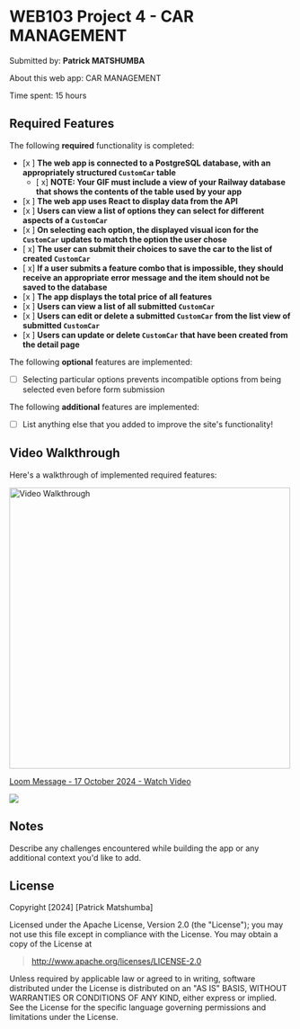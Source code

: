# WEB103 Project 4 - CAR MANAGEMENT

Submitted by: **Patrick MATSHUMBA**

About this web app: CAR MANAGEMENT

Time spent: 15 hours

## Required Features

The following **required** functionality is completed:

<!-- Make sure to check off completed functionality below -->
- [x ] **The web app is connected to a PostgreSQL database, with an appropriately structured `CustomCar` table**
  - [ x] **NOTE: Your GIF must include a view of your Railway database that shows the contents of the table used by your app**
- [x ] **The web app uses React to display data from the API**
- [x ] **Users can view a list of options they can select for different aspects of a `CustomCar`**
- [x ] **On selecting each option, the displayed visual icon for the `CustomCar` updates to match the option the user chose**
- [ x] **The user can submit their choices to save the car to the list of created `CustomCar`**
- [ x] **If a user submits a feature combo that is impossible, they should receive an appropriate error message and the item should not be saved to the database**
- [x ] **The app displays the total price of all features**
- [x ] **Users can view a list of all submitted `CustomCar`**
- [x ] **Users can edit or delete a submitted `CustomCar` from the list view of submitted `CustomCar`**
- [x ] **Users can update or delete `CustomCar` that have been created from the detail page**

The following **optional** features are implemented:

- [ ] Selecting particular options prevents incompatible options from being selected even before form submission

The following **additional** features are implemented:

- [ ] List anything else that you added to improve the site's functionality!

## Video Walkthrough

Here's a walkthrough of implemented required features:

<img src="https://cdn.loom.com/sessions/thumbnails/bc0d29eae40346baaf1e9f30cbe1acd3-f41c8ce9cfdf39b9-full-play.gif" alt="Video Walkthrough" width="500" />
<div>
    <a href="https://www.loom.com/share/bc0d29eae40346baaf1e9f30cbe1acd3">
      <p>Loom Message - 17 October 2024 - Watch Video</p>
    </a>
    <a href="https://www.loom.com/share/bc0d29eae40346baaf1e9f30cbe1acd3">
      <img style="max-width:300px;" src="https://cdn.loom.com/sessions/thumbnails/bc0d29eae40346baaf1e9f30cbe1acd3-f41c8ce9cfdf39b9-full-play.gif">
    </a>
  </div>


<!-- Replace this with whatever GIF tool you used! -->

<!-- Recommended tools:
[Kap](https://getkap.co/) for macOS
[ScreenToGif](https://www.screentogif.com/) for Windows
[peek](https://github.com/phw/peek) for Linux. -->

## Notes

Describe any challenges encountered while building the app or any additional context you'd like to add.

## License

Copyright [2024] [Patrick Matshumba]

Licensed under the Apache License, Version 2.0 (the "License"); you may not use this file except in compliance with the License. You may obtain a copy of the License at

> http://www.apache.org/licenses/LICENSE-2.0

Unless required by applicable law or agreed to in writing, software distributed under the License is distributed on an "AS IS" BASIS, WITHOUT WARRANTIES OR CONDITIONS OF ANY KIND, either express or implied. See the License for the specific language governing permissions and limitations under the License.